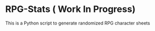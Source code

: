# RPG-Stats ( Work In Progress)

This is a Python script to generate randomized RPG character sheets